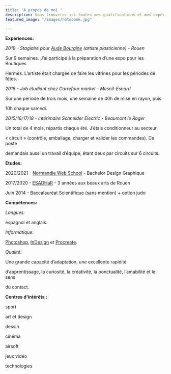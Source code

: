 ```yaml
---
title: 'A propos de moi '
description: Vous trouverez ici toutes mes qualifications et mes expériences passées.
featured_image: "/images/notebook.jpg"

---
```

**Expériences:**

_2019 - Stagiaire pour_ [_Aude Bourgine_](http:/www.audebourgine.fr) _(artiste plasticienne) - Rouen_

Sur 9 semaines. J’ai participé à la préparation d’une expo pour les Boutiques

Hermès. L’artiste était chargée de faire les vitrines pour les périodes de fêtes.

_2018 - Job étudiant chez Carrefour market - Mesnil-Esnard_

Sur une période de trois mois, une semaine de 40h de mise en rayon, puis

10h chaque samedi.

_2015/16/17/18 - Intérimaire Schneider Electric - Beaumont le Roger_

Un total de 4 mois, répartis chaque été. J’étais conditionneur au secteur

« circuit » (contrôle, emballage, charger et valider les commandes). Ce poste

demandais aussi un travail d’équipe, étant deux par circuits sur 6 circuits.

**Etudes:**

2020/2021 - [Normandie Web School](WWW.normandiewebschool.fr) - Bachelor Design Graphique

2017/2020 - [ESADHaR](https://esadhar.fr/fr) - 3 années aux beaux arts de Rouen

Juin 2014 - Baccalauréat Scientifique (sans mention) + option judo

**Compétences:**

_Langues:_

espagnol et anglais.

_Informatique:_

[Photoshop](https://www.adobe.com/fr/products/photoshop.html?promoid=PC1PQQ5T&mv=other), [InDesign](https://www.adobe.com/fr/products/indesign.html?promoid=PGRQQLFS&mv=other) et [Procreate](https://procreate.art/).

_Qualité:_

Une grande capacité d’adaptation, une excellente rapidité

d’apprentissage, la curiosité, la créativité, la ponctualité, l’amabilité et le sens

du contact.

**Centres d'intérêts :**

sport

art et design

dessin

cinéma

airsoft

jeux vidéo

technologies